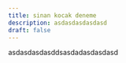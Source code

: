 ```yaml
---
title: sinan kocak deneme
description: asdasdasdasdasd
draft: false
---
```

asdasdasdasddsasdadasdasdasd
